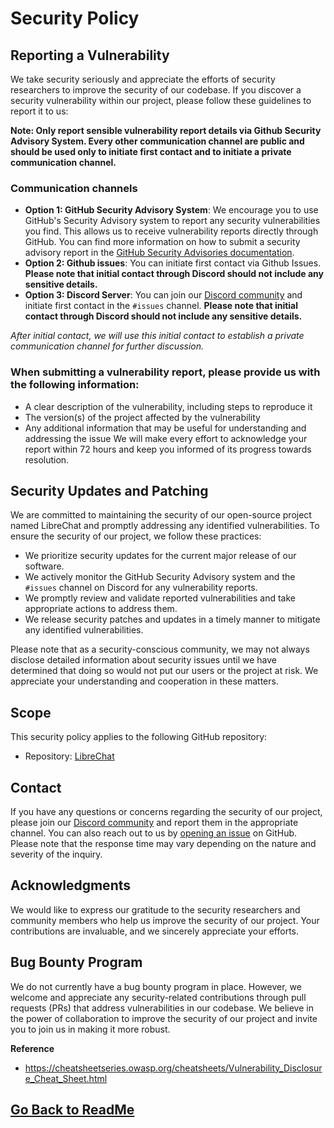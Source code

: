 # Security Policy

## Reporting a Vulnerability
We take security seriously and appreciate the efforts of security researchers to improve the security of our codebase. 
If you discover a security vulnerability within our project, please follow these guidelines to report it to us:

**Note: Only report sensible vulnerability report details via Github Security Advisory System. Every other communication channel are public and should be used only to initiate first contact and to initiate a private communication channel.**

### Communication channels
  - **Option 1: GitHub Security Advisory System**: We encourage you to use GitHub's Security Advisory system to report any security vulnerabilities you find. This allows us to receive vulnerability reports directly through GitHub. You can find more information on how to submit a security advisory report in the [GitHub Security Advisories documentation](https://docs.github.com/en/code-security/getting-started-with-security-vulnerability-alerts/about-github-security-advisories).
  - **Option 2: Github issues**: You can initiate first contact via Github Issues. **Please note that initial contact through Discord should not include any sensitive details.** 
  - **Option 3: Discord Server**: You can join our [Discord community](https://discord.gg/5rbRxn4uME) and initiate first contact in the `#issues` channel. **Please note that initial contact through Discord should not include any sensitive details.** 

_After initial contact, we will use this initial contact to establish a private communication channel for further discussion._


### When submitting a vulnerability report, please provide us with the following information:
  - A clear description of the vulnerability, including steps to reproduce it
  - The version(s) of the project affected by the vulnerability
  - Any additional information that may be useful for understanding and addressing the issue
We will make every effort to acknowledge your report within 72 hours and keep you informed of its progress towards resolution.


## Security Updates and Patching
We are committed to maintaining the security of our open-source project named LibreChat and promptly addressing any identified vulnerabilities. To ensure the security of our project, we follow these practices:
  - We prioritize security updates for the current major release of our software.
  - We actively monitor the GitHub Security Advisory system and the `#issues` channel on Discord for any vulnerability reports.
  - We promptly review and validate reported vulnerabilities and take appropriate actions to address them.
  - We release security patches and updates in a timely manner to mitigate any identified vulnerabilities.

Please note that as a security-conscious community, we may not always disclose detailed information about security issues until we have determined that doing so would not put our users or the project at risk. We appreciate your understanding and cooperation in these matters.

## Scope
This security policy applies to the following GitHub repository:
- Repository: [LibreChat](https://github.com/danny-avila/chatgpt-clone)

## Contact
If you have any questions or concerns regarding the security of our project, please join our [Discord community](https://discord.gg/NGaa9RPCft) and report them in the appropriate channel. 
You can also reach out to us by [opening an issue](https://github.com/danny-avila/chatgpt-clone/issues/new) on GitHub.
Please note that the response time may vary depending on the nature and severity of the inquiry.

## Acknowledgments
We would like to express our gratitude to the security researchers and community members who help us improve the security of our project. Your contributions are invaluable, and we sincerely appreciate your efforts.

## Bug Bounty Program
We do not currently have a bug bounty program in place. However, we welcome and appreciate any security-related contributions through pull requests (PRs) that address vulnerabilities in our codebase. 
We believe in the power of collaboration to improve the security of our project and invite you to join us in making it more robust.


**Reference**
- https://cheatsheetseries.owasp.org/cheatsheets/Vulnerability_Disclosure_Cheat_Sheet.html

##

## [Go Back to ReadMe](README.md)
